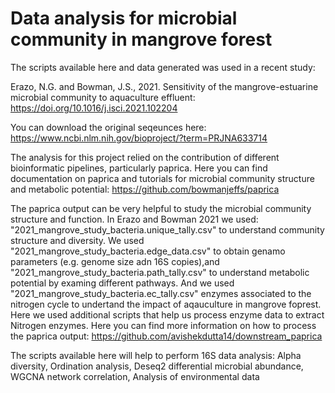 # Data analysis for microbial community in mangrove forest

The scripts available here and data generated was used in a recent study: 

Erazo, N.G. and Bowman, J.S., 2021. Sensitivity of the mangrove-estuarine microbial community to aquaculture effluent: https://doi.org/10.1016/j.isci.2021.102204

You can download the original seqeunces here: https://www.ncbi.nlm.nih.gov/bioproject/?term=PRJNA633714

The analysis for this project relied on the contribution of different bioinformatic pipelines, particularly paprica. Here you can find documentation on paprica and tutorials for microbial community structure and metabolic potential: https://github.com/bowmanjeffs/paprica

The paprica output can be very helpful to study the microbial community structure and function. In Erazo and Bowman 2021 we used: "2021_mangrove_study_bacteria.unique_tally.csv" to understand community structure and diversity. We used "2021_mangrove_study_bacteria.edge_data.csv" to obtain genamo parameters (e.g. genome size adn 16S copies),and "2021_mangrove_study_bacteria.path_tally.csv" to understand metabolic potential by examing different pathways. And we used "2021_mangrove_study_bacteria.ec_tally.csv" enzymes associated to the nitrogen cycle to undertand the impact of aqauculture in mangrove foprest. Here we used additional scripts that help us process enzyme data to extract Nitrogen enzymes. Here you can find more information on how to process the paprica output: https://github.com/avishekdutta14/downstream_paprica 

The scripts available here will help to perform 16S data analysis:
Alpha diversity,
Ordination analysis,
Deseq2 differential microbial abundance,
WGCNA network correlation, 
Analysis of environmental data
